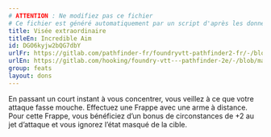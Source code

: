 ```yaml
---
# ATTENTION : Ne modifiez pas ce fichier
# Ce fichier est généré automatiquement par un script d'après les données du module Foundry VTT officiel et de sa traduction
title: Visée extraordinaire
titleEn: Incredible Aim
id: DGO6kyjw2bQG7dbY
urlFr: https://gitlab.com/pathfinder-fr/foundryvtt-pathfinder2-fr/-/blob/master/data/feats/DGO6kyjw2bQG7dbY.htm
urlEn: https://gitlab.com/hooking/foundry-vtt---pathfinder-2e/-/blob/master/packs/data/feats.db/incredible-aim.json
group: feats
layout: dons
---
```

En passant un court instant à vous concentrer, vous veillez à ce que votre attaque fasse mouche. Effectuez une Frappe avec une arme à distance. Pour cette Frappe, vous bénéficiez d’un bonus de circonstances de +2 au jet d’attaque et vous ignorez l’état masqué de la cible.


